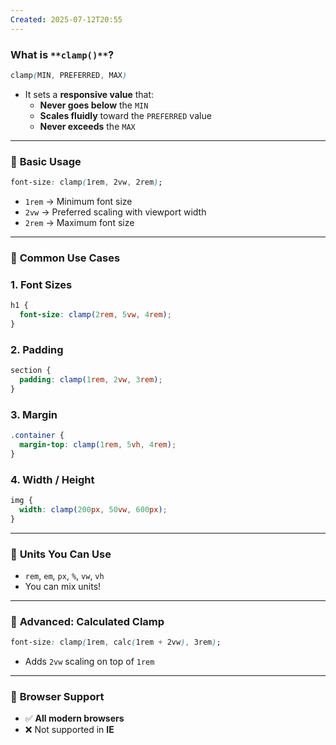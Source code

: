 ```yaml
---
Created: 2025-07-12T20:55
---
```

### **What is** `**clamp()**`**?**

```CSS
clamp(MIN, PREFERRED, MAX)
```

- It sets a **responsive value** that:
    - **Never goes below** the `MIN`
    - **Scales fluidly** toward the `PREFERRED` value
    - **Never exceeds** the `MAX`

---

### 🧠 **Basic Usage**

```CSS
font-size: clamp(1rem, 2vw, 2rem);
```

- `1rem` → Minimum font size
- `2vw` → Preferred scaling with viewport width
- `2rem` → Maximum font size

---

### 📐 **Common Use Cases**

### 1. **Font Sizes**

```CSS
h1 {
  font-size: clamp(2rem, 5vw, 4rem);
}
```

### 2. **Padding**

```CSS
section {
  padding: clamp(1rem, 2vw, 3rem);
}
```

### 3. **Margin**

```CSS
.container {
  margin-top: clamp(1rem, 5vh, 4rem);
}
```

### 4. **Width / Height**

```CSS
img {
  width: clamp(200px, 50vw, 600px);
}
```

---

### 📏 **Units You Can Use**

- `rem`, `em`, `px`, `%`, `vw`, `vh`
- You can mix units!

---

### 🧮 **Advanced: Calculated Clamp**

```CSS
font-size: clamp(1rem, calc(1rem + 2vw), 3rem);
```

- Adds `2vw` scaling on top of `1rem`

---

### 🚨 **Browser Support**

- ✅ **All modern browsers**
- ❌ Not supported in **IE**